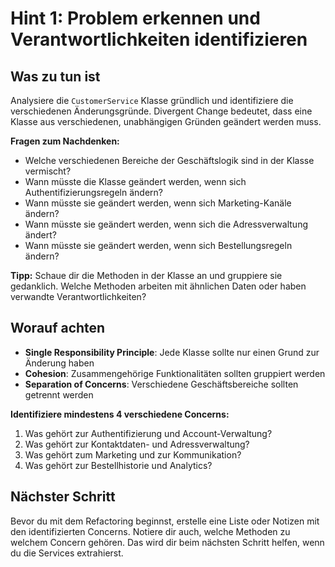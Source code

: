 # Hint 1: Problem erkennen und Verantwortlichkeiten identifizieren

## Was zu tun ist

Analysiere die `CustomerService` Klasse gründlich und identifiziere die verschiedenen Änderungsgründe. Divergent Change bedeutet, dass eine Klasse aus verschiedenen, unabhängigen Gründen geändert werden muss.

**Fragen zum Nachdenken:**
- Welche verschiedenen Bereiche der Geschäftslogik sind in der Klasse vermischt?
- Wann müsste die Klasse geändert werden, wenn sich Authentifizierungsregeln ändern?
- Wann müsste sie geändert werden, wenn sich Marketing-Kanäle ändern?
- Wann müsste sie geändert werden, wenn sich die Adressverwaltung ändert?
- Wann müsste sie geändert werden, wenn sich Bestellungsregeln ändern?

**Tipp:** Schaue dir die Methoden in der Klasse an und gruppiere sie gedanklich. Welche Methoden arbeiten mit ähnlichen Daten oder haben verwandte Verantwortlichkeiten?

## Worauf achten

- **Single Responsibility Principle**: Jede Klasse sollte nur einen Grund zur Änderung haben
- **Cohesion**: Zusammengehörige Funktionalitäten sollten gruppiert werden
- **Separation of Concerns**: Verschiedene Geschäftsbereiche sollten getrennt werden

**Identifiziere mindestens 4 verschiedene Concerns:**
1. Was gehört zur Authentifizierung und Account-Verwaltung?
2. Was gehört zur Kontaktdaten- und Adressverwaltung?
3. Was gehört zum Marketing und zur Kommunikation?
4. Was gehört zur Bestellhistorie und Analytics?

## Nächster Schritt

Bevor du mit dem Refactoring beginnst, erstelle eine Liste oder Notizen mit den identifizierten Concerns. Notiere dir auch, welche Methoden zu welchem Concern gehören. Das wird dir beim nächsten Schritt helfen, wenn du die Services extrahierst.